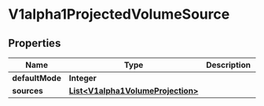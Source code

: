 

# V1alpha1ProjectedVolumeSource

## Properties

Name | Type | Description | Notes
------------ | ------------- | ------------- | -------------
**defaultMode** | **Integer** |  |  [optional]
**sources** | [**List&lt;V1alpha1VolumeProjection&gt;**](V1alpha1VolumeProjection.md) |  |  [optional]



